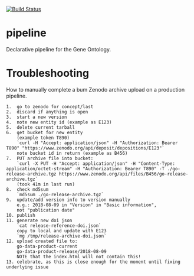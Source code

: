 [![Build Status](https://build.geneontology.org/job/geneontology/job/pipeline/job/release/badge/icon)](https://build.geneontology.org/job/geneontology/job/pipeline/job/release/)

# pipeline

Declarative pipeline for the Gene Ontology.

# Troubleshooting

How to manually complete a bum Zenodo archive upload on a production
pipeline.

    1.  go to zenodo for concept/last
    2.  discard if anything is open
    3.  start a new version
    4.  note new entity id (example as E123)
    5.  delete current tarball
    6.  get bucket for new entity
	    (example token T890)
		`curl -H "Accept: application/json" -H "Authorization: Bearer T890" "https://www.zenodo.org/api/deposit/depositions/E123"`
		note bucket id in return (example as B456)
    7.  PUT archive file into bucket:
        `curl -X PUT -H "Accept: application/json" -H "Content-Type: application/octet-stream" -H "Authorization: Bearer T890" -T ./go-release-archive.tgz https://www.zenodo.org/api/files/B456/go-release-archive.tgz`
		(took 41m in last run)
    8.  check md5sum
        `md5sum ./go-release-archive.tgz`
    9.  update/add version info to version manually
	    e.g.: 2018-08-09 in "Version" in "Basic information",
		not "publication date"
    10. publish
    11. generate new doi json
	    `cat release-reference-doi.json`
		copy to local and update with E123
		`mg /tmp/release-archive-doi.json`
    12. upload created file to:
	    go-data-product-current
	    go-data-product-release/2018-08-09
	    NOTE that the index.html will not contain this!
    13. celebrate, as this is close enough for the moment until fixing underlying issue
